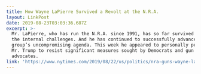 ```yaml
---
title: How Wayne LaPierre Survived a Revolt at the N.R.A.
layout: LinkPost
date: 2019-08-23T03:03:36.687Z
excerpt: >-
  Mr. LaPierre, who has run the N.R.A. since 1991, has so far survived all of
  the internal challenges. And he has continued to successfully advance his
  group’s uncompromising agenda. This week he appeared to personally persuade
  Mr. Trump to resist significant measures sought by Democrats and gun control
  advocates.
link: 'https://www.nytimes.com/2019/08/22/us/politics/nra-guns-wayne-lapierre.html'
---
```


